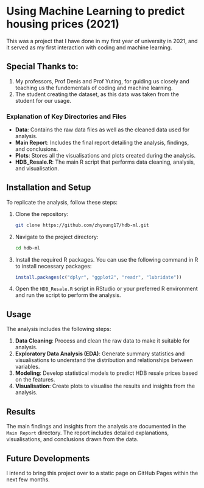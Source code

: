 # Using Machine Learning to predict housing prices (2021)
This was a project that I have done in my first year of university in 2021, and it served as my first interaction with coding and machine learning. 

## Special Thanks to:
1. My professors, Prof Denis and Prof Yuting, for guiding us closely and teaching us the fundementals of coding and machine learning.
2. The student creating the dataset, as this data was taken from the student for our usage.

### Explanation of Key Directories and Files
- **Data**: Contains the raw data files as well as the cleaned data used for analysis.
- **Main Report**: Includes the final report detailing the analysis, findings, and conclusions.
- **Plots**: Stores all the visualisations and plots created during the analysis.
- **HDB_Resale.R**: The main R script that performs data cleaning, analysis, and visualisation.

## Installation and Setup
To replicate the analysis, follow these steps:

1. Clone the repository:
    ```sh
    git clone https://github.com/zhyoung17/hdb-ml.git
    ```

2. Navigate to the project directory:
    ```sh
    cd hdb-ml
    ```

3. Install the required R packages. You can use the following command in R to install necessary packages:
    ```R
    install.packages(c("dplyr", "ggplot2", "readr", "lubridate"))
    ```

4. Open the `HDB_Resale.R` script in RStudio or your preferred R environment and run the script to perform the analysis.

## Usage
The analysis includes the following steps:

1. **Data Cleaning**: Process and clean the raw data to make it suitable for analysis.
2. **Exploratory Data Analysis (EDA)**: Generate summary statistics and visualisations to understand the distribution and relationships between variables.
3. **Modeling**: Develop statistical models to predict HDB resale prices based on the features.
4. **Visualisation**: Create plots to visualise the results and insights from the analysis.

## Results
The main findings and insights from the analysis are documented in the `Main Report` directory. The report includes detailed explanations, visualisations, and conclusions drawn from the data.

## Future Developments
I intend to bring this project over to a static page on GitHub Pages within the next few months.
